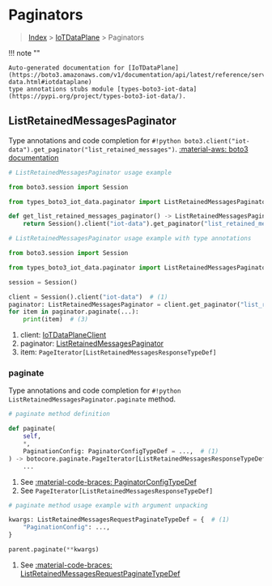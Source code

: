 # Paginators

> [Index](../README.md) > [IoTDataPlane](./README.md) > Paginators

!!! note ""

    Auto-generated documentation for [IoTDataPlane](https://boto3.amazonaws.com/v1/documentation/api/latest/reference/services/iot-data.html#iotdataplane)
    type annotations stubs module [types-boto3-iot-data](https://pypi.org/project/types-boto3-iot-data/).

## ListRetainedMessagesPaginator

Type annotations and code completion for `#!python boto3.client("iot-data").get_paginator("list_retained_messages")`.
[:material-aws: boto3 documentation](https://boto3.amazonaws.com/v1/documentation/api/latest/reference/services/iot-data/paginator/ListRetainedMessages.html#IoTDataPlane.Paginator.ListRetainedMessages)

```python
# ListRetainedMessagesPaginator usage example

from boto3.session import Session

from types_boto3_iot_data.paginator import ListRetainedMessagesPaginator

def get_list_retained_messages_paginator() -> ListRetainedMessagesPaginator:
    return Session().client("iot-data").get_paginator("list_retained_messages")
```

```python
# ListRetainedMessagesPaginator usage example with type annotations

from boto3.session import Session

from types_boto3_iot_data.paginator import ListRetainedMessagesPaginator

session = Session()

client = Session().client("iot-data")  # (1)
paginator: ListRetainedMessagesPaginator = client.get_paginator("list_retained_messages")  # (2)
for item in paginator.paginate(...):
    print(item)  # (3)
```

1. client: [IoTDataPlaneClient](./client.md)
2. paginator: [ListRetainedMessagesPaginator](./paginators.md#listretainedmessagespaginator)
3. item: `PageIterator[ListRetainedMessagesResponseTypeDef]`


### paginate

Type annotations and code completion for `#!python ListRetainedMessagesPaginator.paginate` method.

```python
# paginate method definition

def paginate(
    self,
    *,
    PaginationConfig: PaginatorConfigTypeDef = ...,  # (1)
) -> botocore.paginate.PageIterator[ListRetainedMessagesResponseTypeDef]:  # (2)
    ...
```

1. See [:material-code-braces: PaginatorConfigTypeDef](./type_defs.md#paginatorconfigtypedef)
2. See `PageIterator[ListRetainedMessagesResponseTypeDef]`


```python
# paginate method usage example with argument unpacking

kwargs: ListRetainedMessagesRequestPaginateTypeDef = {  # (1)
    "PaginationConfig": ...,
}

parent.paginate(**kwargs)
```

1. See [:material-code-braces: ListRetainedMessagesRequestPaginateTypeDef](./type_defs.md#listretainedmessagesrequestpaginatetypedef)
